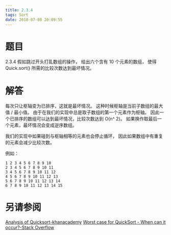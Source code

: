 ```yaml
---
title: 2.3.4
tags: Sort
date: 2018-07-08 20:09:55
---
```


# 题目

2.3.4
假如跳过开头打乱数组的操作，
给出六个含有 10 个元素的数组，
使得 Quick.sort() 所需的比较次数达到最坏情况。

# 解答

每次只让枢轴变为已排序，这就是最坏情况。
这种时候枢轴是当前子数组的最大值 / 最小值。
由于在我们的实现中总是取子数组的第一个元素作为枢轴。
因此一个已排序的数组可以达到最坏情况，比较次数达到 O(n^ 2)。
如果换作取最后一个元素，最坏情况会变成逆序数组。

我们的实现中如果碰到与枢轴相等的元素也会停止循环，
因此如果数组中有重复的元素会减少比较次数。

例如：

```
1 2 3 4 5 6 7 8 9 10
2 3 4 5 6 7 8 9 10 11
3 4 5 6 7 8 9 10 11 12
4 5 6 7 8 9 10 11 12 13
5 6 7 8 9 10 11 12 13 14
6 7 8 9 10 11 12 13 14 15
```

# 另请参阅

[Analysis of Quicksort-khanacademy](https://www.khanacademy.org/computing/computer-science/algorithms/quick-sort/a/analysis-of-quicksort)
[Worst case for QuickSort - When can it occur?-Stack Overflow](https://stackoverflow.com/questions/2415193/worst-case-for-quicksort-when-can-it-occur)
